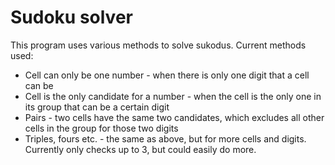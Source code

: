 # Sudoku solver

This program uses various methods to solve sukodus. Current methods used:

- Cell can only be one number - when there is only one digit that a cell can be
- Cell is the only candidate for a number - when the cell is the only one in its group that can be a certain digit
- Pairs - two cells have the same two candidates, which excludes all other cells in the group for those two digits
- Triples, fours etc. - the same as above, but for more cells and digits. Currently only checks up to 3, but could easily do more.
